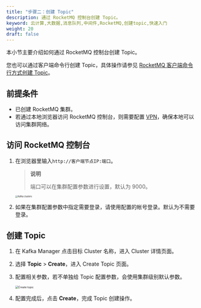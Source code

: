```yaml
---
title: "步骤二：创建 Topic"
description: 通过 RocketMQ 控制台创建 Topic。
keyword: 云计算,大数据,消息队列,中间件,RocketMQ,创建topic,快速入门
weight: 20
draft: false
---
```


本小节主要介绍如何通过 RocketMQ 控制台创建 Topic。

您也可以通过客户端命令行创建 Topic，具体操作请参见 [RocketMQ 客户端命令行方式创建 Topic](../../manual/kafka_client/kafka_client_topic/#创建-topic)。

## 前提条件

- 已创建 RocketMQ 集群。
- 若通过本地浏览器访问 RocketMQ 控制台，则需要配置 [VPN](/network/vpc/manual/vpn/)，确保本地可以访问集群网络。

## 访问 RocketMQ 控制台

1. 在浏览器里输入```http://客户端节点IP:端口```。

   > **说明**
   > 
   > 端口可以在集群配置参数进行设置，默认为 9000。

   <img src="../../_images/clusters.png" alt="Kafka clusters" style="zoom:40%;" />  

2. 如果在集群配置参数中指定需要登录，请使用配置的帐号登录。默认为不需要登录。


## 创建 Topic

1. 在 Kafka Manager 点击目标 Cluster 名称，进入 Cluster 详情页面。
2. 选择 **Topic** > **Create**，进入 Create Topic 页面。
3. 配置相关参数，若不单独给 Topic 配置参数，会使用集群级别默认参数。

    <img src="../../_images/create_topic.png" alt="Create topic" style="zoom:50%;" />

4. 配置完成后，点击 **Create**，完成 Topic 创建操作。

